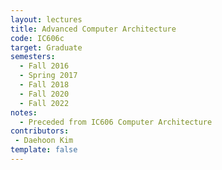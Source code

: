 ```yaml
---
layout: lectures 
title: Advanced Computer Architecture
code: IC606c
target: Graduate
semesters:
  - Fall 2016
  - Spring 2017
  - Fall 2018
  - Fall 2020
  - Fall 2022
notes:
  - Preceded from IC606 Computer Architecture
contributors:
 - Daehoon Kim
template: false
---
```


